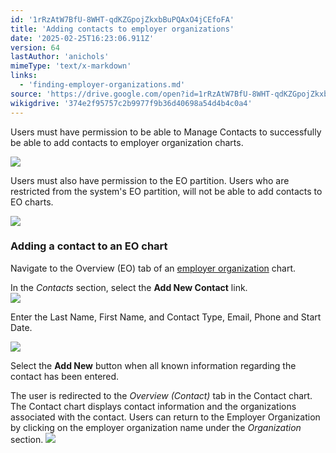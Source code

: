 ```yaml
---
id: '1rRzAtW7BfU-8WHT-qdKZGpojZkxbBuPQAxO4jCEfoFA'
title: 'Adding contacts to employer organizations'
date: '2025-02-25T16:23:06.911Z'
version: 64
lastAuthor: 'anichols'
mimeType: 'text/x-markdown'
links:
  - 'finding-employer-organizations.md'
source: 'https://drive.google.com/open?id=1rRzAtW7BfU-8WHT-qdKZGpojZkxbBuPQAxO4jCEfoFA'
wikigdrive: '374e2f95757c2b9977f9b36d40698a54d4b4c0a4'
---
```

Users must have permission to be able to Manage Contacts to successfully be able to add contacts to employer organization charts.

![](../adding-contacts-to-employer-organizations.assets/feff827d19909973400a5eeb651d058a.png)

Users must also have permission to the EO partition. Users who are restricted from the system's EO partition, will not be able to add contacts to EO charts.

![](../adding-contacts-to-employer-organizations.assets/7facad7e31ce0c374fa541caa1241c33.png)

### Adding a contact to an EO chart

Navigate to the Overview (EO) tab of an [employer organization](finding-employer-organizations.md) chart.

In the *Contacts* section, select the **Add New Contact** link.  
![](../adding-contacts-to-employer-organizations.assets/a6735fd85a5d1c1c422dc5f9567ccfd3.png)

Enter the Last Name, First Name, and Contact Type, Email, Phone and Start Date.

![](../adding-contacts-to-employer-organizations.assets/b52bc2c58fe894c37a87ef56a9d46a08.png)

Select the **Add New** button when all known information regarding the contact has been entered.

The user is redirected to the *Overview (Contact)* tab in the Contact chart. The Contact chart displays contact information and the organizations associated with the contact. Users can return to the Employer Organization by clicking on the employer organization name under the *Organization* section.
![](../adding-contacts-to-employer-organizations.assets/5d970400bc6425a965362f3598e7b672.png)
